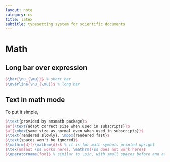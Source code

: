 ```yaml
---
layout: note
category: cs
title: latex
subtitle: typesetting system for scientific documents
---
```


Math
====

Long bar over expression
------------------------

~~~latex
$\bar{\nu_{\mu}}$ % short bar
$\overline{\nu_{\mu}}$ % long bar
~~~

Text in math mode
-----------------

To put it simple,

~~~latex
$\text{provided by amsmath package}$
$a^{\text{adapt correct size when used in subscripts}}$
$a^{\mbox{same size as normal even when used in subscripts}}$
$\text{rendered slowly}, \mbox{rendered fast}$
$\text{spaces won't be ignored}$
$\mathrm{d}f/\mathrm{d}x$ % it is for math symbols printed upright
$\tex{umlaut \ss works here}, \mathrm{\ss does not work here}$
$\operatorname{foo}$ % similar to \sin, with small spaces before and after
~~~

